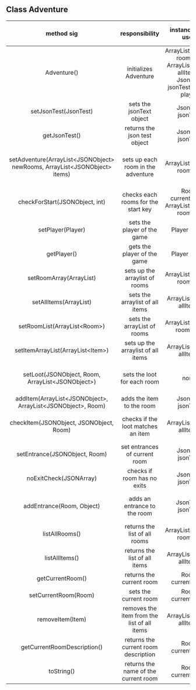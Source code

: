 ## Class Adventure

| method sig | responsibility | instance vars used | other class methods called | objects used with method calls | lines of code |
|:----------:|:--------------:|:------------------:|:--------------------------:|:------------------------------:|:-------------:|
|Adventure()|initializes Adventure|ArrayList\<Room> roomList, ArrayList\<Item> allItems, JsonTest jsonTest, Player player|none|none|6|
|setJsonTest(JsonTest)|sets the jsonText object|JsonTest jsonTest|none|none|3|
|getJsonTest()|returns the json test object|JsonTest jsonTest|none|none|3|
|setAdventure(ArrayList\<JSONObject> newRooms, ArrayList\<JSONObject> items)|sets up each room in the adventure|ArrayList\<Room> roomList|setRoomArrayList(ArrayList\<JSONObject>), checkForStart(JSONObject, int), setLoot(JSONObject, Room, ArrayList\<JSONObject>), setEntrance(JSONObject, Room)|ArrayList\<Room> roomList, ArrayList\<JSONObject> newRooms|11|
|checkForStart(JSONObject, int)|checks each rooms for the start key|Room currentRoom, ArrayList\<Room> roomList|none|JSONObject roomObject, ArrayList\<Room> roomList|5|
|setPlayer(Player)|sets the player of the game|Player player|none|none|3|
|getPlayer()|gets the player of the game|Player player|none|none|3|
setRoomArray(ArrayList<JSONObject>)|sets up the arraylist of rooms|ArrayList\<Room> roomList|none|ArrayList\<Room> roomList|7|
|setAllItems(ArrayList<Item>)|sets the arraylist of all items|ArrayList\<Item> allItems|none|none|3|
|setRoomList(ArrayList\<Room>)|sets the arrayList of rooms|ArrayList\<Room> roomsList|none|none|3|
|setItemArrayList(ArrayList\<Item>)|sets up the arraylist of all items|ArrayList\<Item> allItems|none|none|3|
setLoot(JSONObject, Room, ArrayList\<JSONObject>)|sets the loot for each room|none|addItem(ArrayList\<JSONObject>, ArrayList\<JSONObject>, Room)|JSONObject roomObject, ArrayList\<JSONObject> roomItems|10|
|addItem(ArrayList\<JSONObject>, ArrayList\<JSONObject>, Room)|adds the item to the room|JsonTest jsonTest|checkItem(JSONObject, JSONObject, Room)|JsonTest jsonTest|12|
|checkItem(JSONObject, JSONObject, Room)|checks if the loot matches an item|ArrayList\<Item> allItems|none|JSONObject item, JSONObject loot, ArrayList\<Item> allItems|11|
|setEntrance(JSONObject, Room)|set entrances of current room|JsonTest jsonTest|noExitCheck(JSONArray), addEntrance(Room, Object)|JSONObject roomObject|11|
|noExitCheck(JSONArray)|checks if room has no exits|JsonTest jsonTest|none|JSONArray entrances, JsonTest jsonTest|5|
|addEntrance(Room, Object)|adds an entrance to the room|JsonTest, jsonTest|none|JSONObject entrance, Room connectedRoom, Room tempRoom, JsonTest jsonTest|11|
|listAllRooms()|returns the list of all rooms|ArrayList\<Room> roomList|none|none|3|
|listAllItems()|returns the list of all items|ArrayList\<Item> allItems|none|none|3|
|getCurrentRoom()|returns the current room|Room currentRoom|none|none|3|
|setCurrentRoom(Room)|sets the current room|Room currentRoom|none|none|3|
|removeItem(Item)|removes the item from the list of all items|ArrayList\<Item> allItems|none|Item tempItem, Item item, ArrayList\<Item> allItems|9|
|getCurrentRoomDescription()|returns the current room description|Room currentRoom|none|Room currentRoom|3|
|toString()|returns the name of the current room|Room currentRoom|none|none|3|
